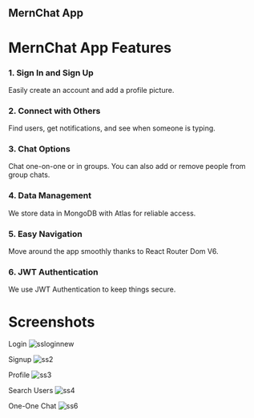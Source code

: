 
## MernChat App

<!DOCTYPE html>
<html>
<head>
<style>
  .feature {
    margin: 10px 0;
  }
</style>
</head>
<body>

<h1>MernChat App Features</h1>

<div class="feature">
  <h3>1. Sign In and Sign Up</h3>
  <p>Easily create an account and add a profile picture.</p>
</div>

<div class="feature">
  <h3>2. Connect with Others</h3>
  <p>Find users, get notifications, and see when someone is typing.</p>
</div>

<div class="feature">
  <h3>3. Chat Options</h3>
  <p>Chat one-on-one or in groups. You can also add or remove people from group chats.</p>
</div>

<div class="feature">
  <h3>4. Data Management</h3>
  <p>We store data in MongoDB with Atlas for reliable access.</p>
</div>

<div class="feature">
  <h3>5. Easy Navigation</h3>
  <p>Move around the app smoothly thanks to React Router Dom V6.</p>
</div>

<div class="feature">
  <h3>6. JWT Authentication</h3>
  <p>We use JWT Authentication to keep things secure.</p>
</div>

</body>
</html>


# Screenshots
Login
![ssloginnew](https://github.com/RohitGupta1235/ChatApp/assets/94480941/ebc9087c-0ec4-4123-9f83-23f47e8927b4)

Signup
![ss2](https://github.com/RohitGupta1235/ChatApp/assets/94480941/cd7ba518-5c84-47ab-8322-0a7ec40923d5)

Profile
![ss3](https://github.com/RohitGupta1235/ChatApp/assets/94480941/1f22dbf1-5917-4142-95e8-11bb22d06d04)

Search Users
![ss4](https://github.com/RohitGupta1235/ChatApp/assets/94480941/c95dcd24-6a28-466e-875c-edfd73c824b0)

One-One Chat
![ss6](https://github.com/RohitGupta1235/ChatApp/assets/94480941/9be31498-a885-45dd-98e7-f69000118433)
